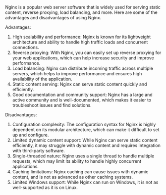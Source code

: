 Nginx is a popular web server software that is widely used for serving static content, reverse proxying, load balancing, and more. Here are some of the advantages and disadvantages of using Nginx.

Advantages:
1. High scalability and performance: Nginx is known for its lightweight architecture and ability to handle high traffic loads and concurrent connections.
2. Reverse proxying: With Nginx, you can easily set up reverse proxying for your web applications, which can help increase security and improve performance.
3. Load balancing: Nginx can distribute incoming traffic across multiple servers, which helps to improve performance and ensures high availability of the application.
4. Static content serving: Nginx can serve static content quickly and efficiently.
5. Good documentation and community support: Nginx has a large and active community and is well-documented, which makes it easier to troubleshoot issues and find solutions.

Disadvantages:
1. Configuration complexity: The configuration syntax for Nginx is highly dependent on its modular architecture, which can make it difficult to set up and configure.
2. Limited dynamic content support: While Nginx can serve static content efficiently, it may struggle with dynamic content and requires integration with third-party software.
3. Single-threaded nature: Nginx uses a single thread to handle multiple requests, which may limit its ability to handle highly concurrent applications. 
4. Caching limitations: Nginx caching can cause issues with dynamic content, and is not as advanced as other caching systems.
5. Limited Windows support: While Nginx can run on Windows, it is not as well-supported as it is on Linux.
